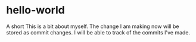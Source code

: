 # hello-world
A short
This is a bit about myself.
The change I am making now will be stored as commit changes.
I will be able to track of the commits I've made. 
